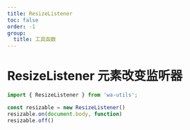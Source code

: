 ```yaml
---
title: ResizeListener
toc: false
order: -1
group:
  title: 工具函数
---
```


# ResizeListener 元素改变监听器

```typescript
import { ResizeListener } from 'wa-utils';

const resizable = new ResizeListener()
resizable.on(document.body, function)
resizable.off()
```

